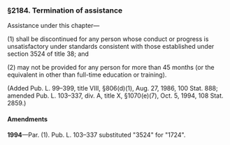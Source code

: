 ### §2184. Termination of assistance ###

Assistance under this chapter—

(1) shall be discontinued for any person whose conduct or progress is unsatisfactory under standards consistent with those established under section 3524 of title 38; and

(2) may not be provided for any person for more than 45 months (or the equivalent in other than full-time education or training).

(Added Pub. L. 99–399, title VIII, §806(d)(1), Aug. 27, 1986, 100 Stat. 888; amended Pub. L. 103–337, div. A, title X, §1070(e)(7), Oct. 5, 1994, 108 Stat. 2859.)

#### Amendments ####

**1994**—Par. (1). Pub. L. 103–337 substituted "3524" for "1724".